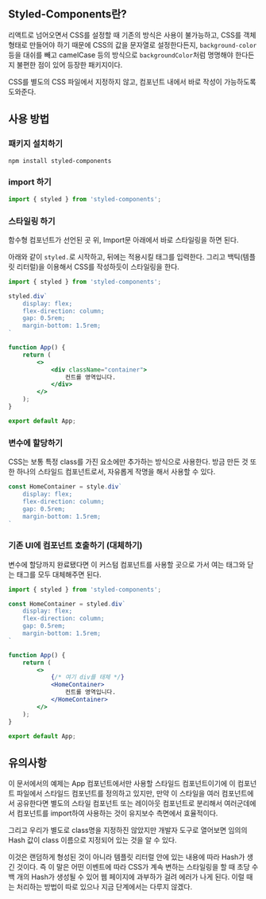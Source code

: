 ## Styled-Components란?

리액트로 넘어오면서 CSS를 설정할 때 기존의 방식은 사용이 불가능하고, CSS를 객체 형태로 만들어야 하기 때문에 CSS의 값을 문자열로 설정한다든지, `background-color` 등을 대쉬를 빼고 camelCase 등의 방식으로 `backgroundColor`처럼 명명해야 한다든지 불편한 점이 있어 등장한 패키지이다.


 CSS를 별도의 CSS 파일에서 지정하지 않고, 컴포넌트 내에서 바로 작성이 가능하도록 도와준다.

## 사용 방법

### 패키지 설치하기

 ```
 npm install styled-components
 ```

### import 하기

```jsx
import { styled } from 'styled-components';
```

### 스타일링 하기

함수형 컴포넌트가 선언된 곳 위, Import문 아래에서 바로 스타일링을 하면 된다.


아래와 같이 `styled.`로 시작하고, 뒤에는 적용시킬 태그를 입력한다. 그리고 백틱(템플릿 리터럴)을 이용해서 CSS를 작성하듯이 스타일링을 한다.


```jsx
import { styled } from 'styled-components';

styled.div`
    display: flex;
    flex-direction: column;
    gap: 0.5rem;
    margin-bottom: 1.5rem;
`

function App() {
    return (
        <>
            <div className="container">
                컨트롤 영역입니다.
            </div>
        </>
    );
}

export default App;
```

### 변수에 할당하기

CSS는 보통 특정 class를 가진 요소에만 추가하는 방식으로 사용한다. 방금 만든 것 또한 하나의 스타일드 컴포넌트로서, 자유롭게 작명을 해서 사용할 수 있다.

```jsx
const HomeContainer = style.div`
    display: flex;
    flex-direction: column;
    gap: 0.5rem;
    margin-bottom: 1.5rem;
`
```

### 기존 UI에 컴포넌트 호출하기 (대체하기)

변수에 할당까지 완료됐다면 이 커스텀 컴포넌트를 사용할 곳으로 가서 여는 태그와 닫는 태그를 모두 대체해주면 된다.

```jsx
import { styled } from 'styled-components';

const HomeContainer = styled.div`
    display: flex;
    flex-direction: column;
    gap: 0.5rem;
    margin-bottom: 1.5rem;
`

function App() {
    return (
        <>
            {/* 여기 div를 태체 */}
            <HomeContainer>
                컨트롤 영역입니다.
            </HomeContainer>
        </>
    );
}

export default App;
```

## 유의사항

이 문서에서의 예제는 App 컴포넌트에서만 사용할 스타일드 컴포넌트이기에 이 컴포넌트 파일에서 스타일드 컴포넌트를 정의하고 있지만, 만약 이 스타일을 여러 컴포넌트에서 공유한다면 별도의 스타일 컴포넌트 또는 레이아웃 컴포넌트로 분리해서 여러군데에서 컴포넌트를 import하여 사용하는 것이 유지보수 측면에서 효율적이다.


그리고 우리가 별도로 class명을 지정하진 않았지만 개발자 도구로 열어보면 임의의 Hash 값이 class 이름으로 지정되어 있는 것을 알 수 있다.


이것은 랜덤하게 형성된 것이 아니라 템플릿 리터럴 안에 있는 내용에 따라 Hash가 생긴 것이다. 즉 이 말은 어떤 이벤트에 따라 CSS가 계속 변하는 스타일링을 할 때 초당 수 백 개의 Hash가 생성될 수 있어 웹 페이지에 과부하가 걸려 에러가 나게 된다. 이럴 때는 처리하는 방법이 따로 있으나 지금 단계에서는 다루지 않겠다.
